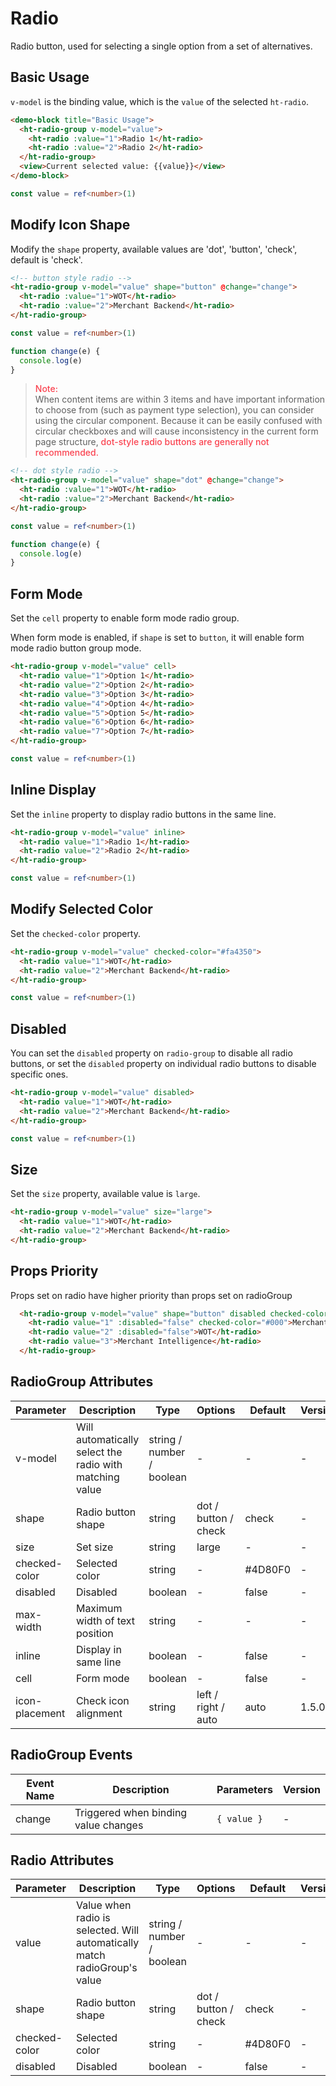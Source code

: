 # Radio

Radio button, used for selecting a single option from a set of alternatives.

## Basic Usage

`v-model` is the binding value, which is the `value` of the selected `ht-radio`.

```html
<demo-block title="Basic Usage">
  <ht-radio-group v-model="value">
    <ht-radio :value="1">Radio 1</ht-radio>
    <ht-radio :value="2">Radio 2</ht-radio>
  </ht-radio-group>
  <view>Current selected value: {{value}}</view>
</demo-block>
```
```typescript
const value = ref<number>(1)
```

## Modify Icon Shape

Modify the `shape` property, available values are 'dot', 'button', 'check', default is 'check'.

```html
<!-- button style radio -->
<ht-radio-group v-model="value" shape="button" @change="change">
  <ht-radio :value="1">WOT</ht-radio>
  <ht-radio :value="2">Merchant Backend</ht-radio>
</ht-radio-group>
```

```typescript
const value = ref<number>(1)

function change(e) {
  console.log(e)
}
```

> <div style="color: #FA4350;font-weight: 500;">Note:</div>
> <div>When content items are within 3 items and have important information to choose from (such as payment type selection), you can consider using the circular component. Because it can be easily confused with circular checkboxes and will cause inconsistency in the current form page structure, <span style="color: #FA4350;font-weight: 500;">dot-style radio buttons are generally not recommended.</span></div>

```html
<!-- dot style radio -->
<ht-radio-group v-model="value" shape="dot" @change="change">
  <ht-radio :value="1">WOT</ht-radio>
  <ht-radio :value="2">Merchant Backend</ht-radio>
</ht-radio-group>
```

```typescript
const value = ref<number>(1)

function change(e) {
  console.log(e)
}
```

## Form Mode

Set the `cell` property to enable form mode radio group.

When form mode is enabled, if `shape` is set to `button`, it will enable form mode radio button group mode.

```html
<ht-radio-group v-model="value" cell>
  <ht-radio value="1">Option 1</ht-radio>
  <ht-radio value="2">Option 2</ht-radio>
  <ht-radio value="3">Option 3</ht-radio>
  <ht-radio value="4">Option 4</ht-radio>
  <ht-radio value="5">Option 5</ht-radio>
  <ht-radio value="6">Option 6</ht-radio>
  <ht-radio value="7">Option 7</ht-radio>
</ht-radio-group>
```

```typescript
const value = ref<number>(1)
```

## Inline Display

Set the `inline` property to display radio buttons in the same line.

```html
<ht-radio-group v-model="value" inline>
  <ht-radio value="1">Radio 1</ht-radio>
  <ht-radio value="2">Radio 2</ht-radio>
</ht-radio-group>
```
```typescript
const value = ref<number>(1)
```

## Modify Selected Color

Set the `checked-color` property.

```html
<ht-radio-group v-model="value" checked-color="#fa4350">
  <ht-radio value="1">WOT</ht-radio>
  <ht-radio value="2">Merchant Backend</ht-radio>
</ht-radio-group>
```
```typescript
const value = ref<number>(1)
```

## Disabled

You can set the `disabled` property on `radio-group` to disable all radio buttons, or set the `disabled` property on individual radio buttons to disable specific ones.

```html
<ht-radio-group v-model="value" disabled>
  <ht-radio value="1">WOT</ht-radio>
  <ht-radio value="2">Merchant Backend</ht-radio>
</ht-radio-group>
```
```typescript
const value = ref<number>(1)
```

## Size

Set the `size` property, available value is `large`.

```html
<ht-radio-group v-model="value" size="large">
  <ht-radio value="1">WOT</ht-radio>
  <ht-radio value="2">Merchant Backend</ht-radio>
</ht-radio-group>
```

## Props Priority

Props set on radio have higher priority than props set on radioGroup

```html
  <ht-radio-group v-model="value" shape="button" disabled checked-color="#f00">
    <ht-radio value="1" :disabled="false" checked-color="#000">Merchant Backend</ht-radio>
    <ht-radio value="2" :disabled="false">WOT</ht-radio>
    <ht-radio value="3">Merchant Intelligence</ht-radio>
  </ht-radio-group>
```

## RadioGroup Attributes

| Parameter | Description | Type | Options | Default | Version |
|-----------|-------------|------|----------|---------|----------|
| v-model | Will automatically select the radio with matching value | string / number / boolean | - | - | - |
| shape | Radio button shape | string | dot / button / check | check | - |
| size | Set size | string | large | - | - |
| checked-color | Selected color | string | - | #4D80F0 | - |
| disabled | Disabled | boolean | - | false | - |
| max-width | Maximum width of text position | string | - | - | - |
| inline | Display in same line | boolean | - | false | - |
| cell | Form mode | boolean | - | false | - |
| icon-placement | Check icon alignment | string | left / right / auto | auto | 1.5.0 |

## RadioGroup Events

| Event Name | Description | Parameters | Version |
|------------|-------------|------------|----------|
| change | Triggered when binding value changes | `{ value }` | - |

## Radio Attributes

| Parameter | Description | Type | Options | Default | Version |
|-----------|-------------|------|----------|---------|----------|
| value | Value when radio is selected. Will automatically match radioGroup's value | string / number / boolean | - | - | - |
| shape | Radio button shape | string | dot / button / check | check | - |
| checked-color | Selected color | string | - | #4D80F0 | - |
| disabled | Disabled | boolean | - | false | - |
